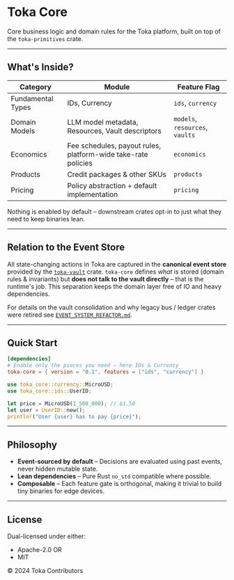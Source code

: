 # Toka Core

Core business logic and domain rules for the Toka platform, built on top of the `toka-primitives` crate.

---

## What's Inside?

| Category | Module | Feature Flag |
|----------|--------|--------------|
| Fundamental Types | IDs, Currency | `ids`, `currency` |
| Domain Models | LLM model metadata, Resources, Vault descriptors | `models`, `resources`, `vaults` |
| Economics | Fee schedules, payout rules, platform-wide take-rate policies | `economics` |
| Products | Credit packages & other SKUs | `products` |
| Pricing | Policy abstraction + default implementation | `pricing` |

Nothing is enabled by default – downstream crates opt-in to just what they need to keep binaries lean.

---

## Relation to the Event Store

All state-changing actions in Toka are captured in the **canonical event store** provided by the [`toka-vault`](../../toka-vault/README.md) crate.  `toka-core` defines *what* is stored (domain rules & invariants) but **does not talk to the vault directly** – that is the runtime's job.  This separation keeps the domain layer free of IO and heavy dependencies.

For details on the vault consolidation and why legacy bus / ledger crates were retired see [`EVENT_SYSTEM_REFACTOR.md`](../../EVENT_SYSTEM_REFACTOR.md).

---

## Quick Start

```toml
[dependencies]
# Enable only the pieces you need – here IDs & Currency
toka-core = { version = "0.1", features = ["ids", "currency"] }
```

```rust
use toka_core::currency::MicroUSD;
use toka_core::ids::UserID;

let price = MicroUSD(1_500_000); // $1.50
let user = UserID::new();
println!("User {user} has to pay {price}");
```

---

## Philosophy

* **Event-sourced by default** – Decisions are evaluated using past events, never hidden mutable state.
* **Lean dependencies** – Pure Rust `no_std` compatible where possible.
* **Composable** – Each feature gate is orthogonal, making it trivial to build tiny binaries for edge devices.

---

## License

Dual-licensed under either:

* Apache-2.0 OR
* MIT

© 2024 Toka Contributors 